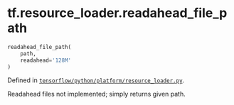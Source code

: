 <div itemscope itemtype="http://developers.google.com/ReferenceObject">
<meta itemprop="name" content="tf.resource_loader.readahead_file_path" />
</div>

# tf.resource_loader.readahead_file_path

``` python
readahead_file_path(
    path,
    readahead='128M'
)
```



Defined in [`tensorflow/python/platform/resource_loader.py`](https://www.tensorflow.org/code/tensorflow/python/platform/resource_loader.py).

Readahead files not implemented; simply returns given path.